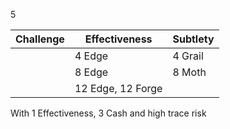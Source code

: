 5

| Challenge | Effectiveness     | Subtlety |
| --------- | ----------------- | -------- |
|           | 4 Edge            | 4 Grail  |
|           | 8 Edge            | 8 Moth   |
|           | 12 Edge, 12 Forge |          |
With 1 Effectiveness, 3 Cash and high trace risk